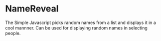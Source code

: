 # NameReveal
The Simple Javascript picks random names from a list and displays it in a cool mannner.
Can be used for displaying random names in selecting people.
